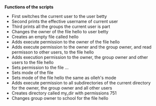 **Functions of the scripts**
* First switches the current user to the user betty
* Second prints the effective username of current user
* Third prints all the groups the current user is part
* Changes the owner of the file hello to user betty
* Creates an empty file called hello
* Adds execute permission to the owner of the file hello
* Adds execute permission to the owner and the group owner, and read permisson to other users, to the file hello
* Adds execution permission to the owner, the group owner and other users to the file hello
* Sets permission to the file ...
* Sets mode of the file 
* Sets mode of the file hello the same as olleh's mode
* Adds execute permission to all subdirectories of the current directory for the owner, the group owner and all other users
* Creates directory called my_dir with permissions 751
* Changes group owner to school for the file hello